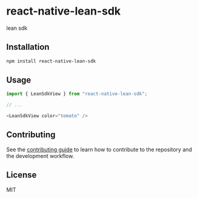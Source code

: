 # react-native-lean-sdk

lean sdk

## Installation

```sh
npm install react-native-lean-sdk
```

## Usage

```js
import { LeanSdkView } from "react-native-lean-sdk";

// ...

<LeanSdkView color="tomato" />
```

## Contributing

See the [contributing guide](CONTRIBUTING.md) to learn how to contribute to the repository and the development workflow.

## License

MIT
